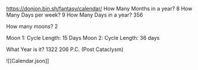 https://donjon.bin.sh/fantasy/calendar/
How Many Months in a year? 8
How Many Days per week? 9
How Many Days in a year? 356

How many moons? 2

Moon 1:
	Cycle Length: 15 Days
Moon 2:
	Cycle Length: 36 days

What Year is it?
	1322
	206 P.C. (Post Cataclysm)



![[Calendar.json]]

